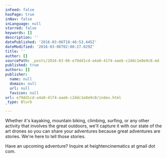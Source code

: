 ```yaml
---
inFeed: false
hasPage: true
inNav: false
inLanguage: null
starred: false
keywords: []
description: ''
datePublished: '2016-03-06T18:46:53.445Z'
dateModified: '2016-03-06T02:08:27.029Z'
title: ''
author: []
sourcePath: _posts/2016-03-06-e79dd1cd-a4a0-41f4-aaeb-c2ddc1e8e9c0.md
published: true
authors: []
publisher:
  name: null
  domain: null
  url: null
  favicon: null
url: e79dd1cd-a4a0-41f4-aaeb-c2ddc1e8e9c0/index.html
_type: Blurb

---
```

Whether it's kayaking, mountain biking, climbing, surfing, or any other activity that involves the great outdoors, we'll capture it with our state of the art drones so you can share your adventures because great adventures are stories. We're here to tell those stories.

Have an upcoming adventure? Inquire at heightencinematics at gmail dot com.